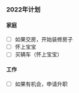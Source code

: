 ### 2022年计划 ###

#### 家庭 ####  
- [ ] 如果交房，开始装修房子
- [ ] 怀上宝宝
- [ ] 买辆车（怀上宝宝）  

#### 工作 ####  
- [ ] 如果有机会，申请升职
